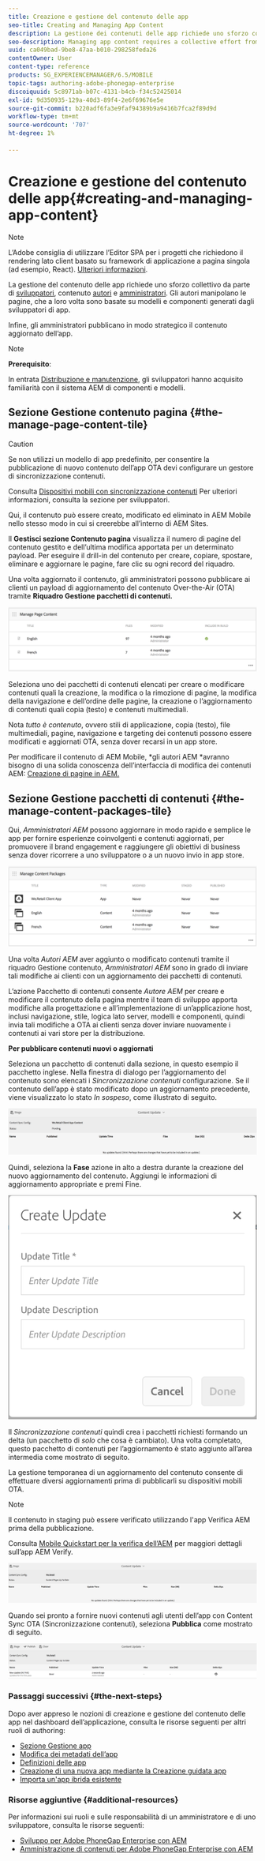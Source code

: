 ```yaml
---
title: Creazione e gestione del contenuto delle app
seo-title: Creating and Managing App Content
description: La gestione dei contenuti delle app richiede uno sforzo collettivo da parte di sviluppatori, autori e amministratori di contenuti.  Gli autori manipolano le pagine, che a loro volta sono basate su modelli e componenti generati dagli sviluppatori di app.
seo-description: Managing app content requires a collective effort from developers, content authors and administrators.  Authors manipulate pages, which are in turn based off of templates and components generated by app developers.
uuid: ca049bad-9be8-47aa-b010-298258feda26
contentOwner: User
content-type: reference
products: SG_EXPERIENCEMANAGER/6.5/MOBILE
topic-tags: authoring-adobe-phonegap-enterprise
discoiquuid: 5c8971ab-b07c-4131-b4cb-f34c52425014
exl-id: 9d350935-129a-40d3-89f4-2e6f69676e5e
source-git-commit: b220adf6fa3e9faf94389b9a9416b7fca2f89d9d
workflow-type: tm+mt
source-wordcount: '707'
ht-degree: 1%

---
```


# Creazione e gestione del contenuto delle app{#creating-and-managing-app-content}

>[!NOTE]
>
>L’Adobe consiglia di utilizzare l’Editor SPA per i progetti che richiedono il rendering lato client basato su framework di applicazione a pagina singola (ad esempio, React). [Ulteriori informazioni](/help/sites-developing/spa-overview.md).

La gestione del contenuto delle app richiede uno sforzo collettivo da parte di [sviluppatori](#developer), contenuto [autori](#author) e [amministratori](#administrator). Gli autori manipolano le pagine, che a loro volta sono basate su modelli e componenti generati dagli sviluppatori di app.

Infine, gli amministratori pubblicano in modo strategico il contenuto aggiornato dell’app.

>[!NOTE]
>
>**Prerequisito**:
>
>In entrata [Distribuzione e manutenzione](/help/sites-deploying/deploy.md), gli sviluppatori hanno acquisito familiarità con il sistema AEM di componenti e modelli.

## Sezione Gestione contenuto pagina {#the-manage-page-content-tile}

>[!CAUTION]
>
>Se non utilizzi un modello di app predefinito, per consentire la pubblicazione di nuovo contenuto dell’app OTA devi configurare un gestore di sincronizzazione contenuti.
>
>Consulta [Dispositivi mobili con sincronizzazione contenuti](/help/mobile/phonegap-contentsync.md) Per ulteriori informazioni, consulta la sezione per sviluppatori.

Qui, il contenuto può essere creato, modificato ed eliminato in AEM Mobile nello stesso modo in cui si creerebbe all’interno di AEM Sites.

Il **Gestisci sezione Contenuto pagina** visualizza il numero di pagine del contenuto gestito e dell’ultima modifica apportata per un determinato payload. Per eseguire il drill-in del contenuto per creare, copiare, spostare, eliminare e aggiornare le pagine, fare clic su ogni record del riquadro.

Una volta aggiornato il contenuto, gli amministratori possono pubblicare ai clienti un payload di aggiornamento del contenuto Over-the-Air (OTA) tramite **Riquadro Gestione pacchetti di contenuti.**

![chlimage_1-161](assets/chlimage_1-161.png)

Seleziona uno dei pacchetti di contenuti elencati per creare o modificare contenuti quali la creazione, la modifica o la rimozione di pagine, la modifica della navigazione e dell’ordine delle pagine, la creazione o l’aggiornamento di contenuti quali copia (testo) e contenuti multimediali.

Nota *tutto è contenuto*, ovvero stili di applicazione, copia (testo), file multimediali, pagine, navigazione e targeting dei contenuti possono essere modificati e aggiornati OTA, senza dover recarsi in un app store.

Per modificare il contenuto di AEM Mobile, *gli autori AEM *avranno bisogno di una solida conoscenza dell’interfaccia di modifica dei contenuti AEM: [Creazione di pagine in AEM.](/help/sites-authoring/qg-page-authoring.md)

## Sezione Gestione pacchetti di contenuti {#the-manage-content-packages-tile}

Qui, *Amministratori AEM* possono aggiornare in modo rapido e semplice le app per fornire esperienze coinvolgenti e contenuti aggiornati, per promuovere il brand engagement e raggiungere gli obiettivi di business senza dover ricorrere a uno sviluppatore o a un nuovo invio in app store.

![chlimage_1-162](assets/chlimage_1-162.png)

Una volta *Autori AEM* aver aggiunto o modificato contenuti tramite il riquadro Gestione contenuto, *Amministratori AEM* sono in grado di inviare tali modifiche ai clienti con un aggiornamento dei pacchetti di contenuti.

L’azione Pacchetto di contenuti consente *Autore AEM* per creare e modificare il contenuto della pagina mentre il team di sviluppo apporta modifiche alla progettazione e all’implementazione di un’applicazione host, inclusi navigazione, stile, logica lato server, modelli e componenti, quindi invia tali modifiche a OTA ai clienti senza dover inviare nuovamente i contenuti ai vari store per la distribuzione.

**Per pubblicare contenuti nuovi o aggiornati**

Seleziona un pacchetto di contenuti dalla sezione, in questo esempio il pacchetto inglese. Nella finestra di dialogo per l’aggiornamento del contenuto sono elencati i *Sincronizzazione contenuti* configurazione. Se il contenuto dell’app è stato modificato dopo un aggiornamento precedente, viene visualizzato lo stato *In sospeso*, come illustrato di seguito.

![chlimage_1-163](assets/chlimage_1-163.png)

Quindi, seleziona la **Fase** azione in alto a destra durante la creazione del nuovo aggiornamento del contenuto. Aggiungi le informazioni di aggiornamento appropriate e premi Fine.

![chlimage_1-164](assets/chlimage_1-164.png)

Il *Sincronizzazione contenuti* quindi crea i pacchetti richiesti formando un delta (un pacchetto di *solo* che cosa è cambiato). Una volta completato, questo pacchetto di contenuti per l’aggiornamento è stato aggiunto all’area intermedia come mostrato di seguito.

La gestione temporanea di un aggiornamento del contenuto consente di effettuare diversi aggiornamenti prima di pubblicarli su dispositivi mobili OTA.

>[!NOTE]
>
>Il contenuto in staging può essere verificato utilizzando l&#39;app Verifica AEM prima della pubblicazione.
>
>Consulta [Mobile Quickstart per la verifica dell’AEM](/help/mobile/phonegap-mobile-quickstart.md) per maggiori dettagli sull’app AEM Verify.

![chlimage_1-165](assets/chlimage_1-165.png)

Quando sei pronto a fornire nuovi contenuti agli utenti dell’app con Content Sync OTA (Sincronizzazione contenuti), seleziona **Pubblica** come mostrato di seguito.

![chlimage_1-166](assets/chlimage_1-166.png)

### Passaggi successivi {#the-next-steps}

Dopo aver appreso le nozioni di creazione e gestione del contenuto delle app nel dashboard dell’applicazione, consulta le risorse seguenti per altri ruoli di authoring:

* [Sezione Gestione app](/help/mobile/phonegap-app-details-tile.md)
* [Modifica dei metadati dell’app](/help/mobile/phonegap-editmetadata.md)
* [Definizioni delle app](/help/mobile/phonegap-app-definitions.md)
* [Creazione di una nuova app mediante la Creazione guidata app](/help/mobile/phonegap-create-new-app.md)
* [Importa un&#39;app ibrida esistente](/help/mobile/phonegap-adding-content-to-imported-app.md)

### Risorse aggiuntive {#additional-resources}

Per informazioni sui ruoli e sulle responsabilità di un amministratore e di uno sviluppatore, consulta le risorse seguenti:

* [Sviluppo per Adobe PhoneGap Enterprise con AEM](/help/mobile/developing-in-phonegap.md)
* [Amministrazione di contenuti per Adobe PhoneGap Enterprise con AEM](/help/mobile/administer-phonegap.md)
